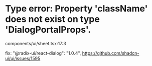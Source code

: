 # Type error: Property 'className' does not exist on type 'DialogPortalProps'.
components/ui/sheet.tsx:17:3

fix:
"@radix-ui/react-dialog": "1.0.4",
https://github.com/shadcn-ui/ui/issues/1595

